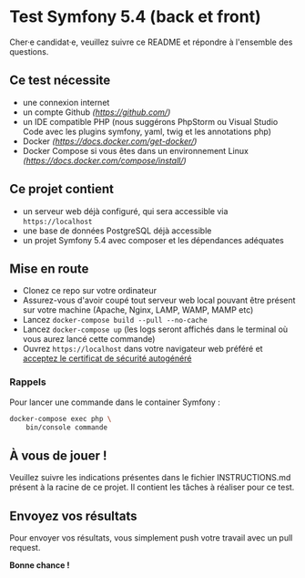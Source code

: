 # Test Symfony 5.4 (back et front)

Cher·e candidat·e, veuillez suivre ce README et répondre à l'ensemble des questions.

## Ce test nécessite
- une connexion internet
- un compte Github *(https://github.com/)*
- un IDE compatible PHP (nous suggérons PhpStorm ou Visual Studio Code avec les plugins symfony, yaml, twig et les annotations php)
- Docker *(https://docs.docker.com/get-docker/)*
- Docker Compose si vous êtes dans un environnement Linux *(https://docs.docker.com/compose/install/)*

## Ce projet contient
- un serveur web déjà configuré, qui sera accessible via `https://localhost`
- une base de données PostgreSQL déjà accessible 
- un projet Symfony 5.4 avec composer et les dépendances adéquates

## Mise en route
- Clonez ce repo sur votre ordinateur
- Assurez-vous d'avoir coupé tout serveur web local pouvant être présent sur votre machine (Apache, Nginx, LAMP, WAMP, MAMP etc)
- Lancez `docker-compose build --pull --no-cache`
- Lancez `docker-compose up` (les logs seront affichés dans le terminal où vous aurez lancé cette commande)
- Ouvrez `https://localhost` dans votre navigateur web préféré et [acceptez le certificat de sécurité autogénéré](https://stackoverflow.com/questions/7580508/getting-chrome-to-accept-self-signed-localhost-certificate/15076602#15076602)

### Rappels
Pour lancer une commande dans le container Symfony :
```bash
docker-compose exec php \
    bin/console commande
```

## À vous de jouer !
Veuillez suivre les indications présentes dans le fichier INSTRUCTIONS.md présent à la racine de ce projet.
Il contient les tâches à réaliser pour ce test.

## Envoyez vos résultats
Pour envoyer vos résultats, vous simplement push votre travail avec un pull request.

**Bonne chance !**



